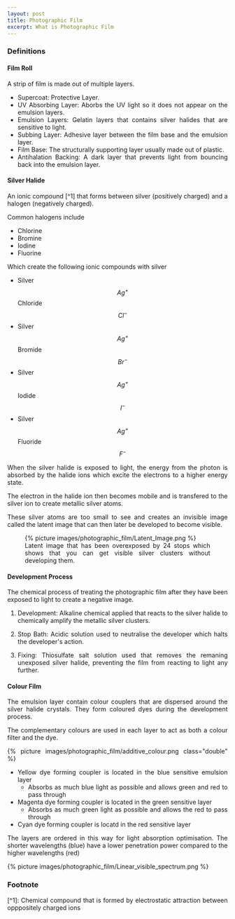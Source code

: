```yaml
---
layout: post
title: Photographic Film
excerpt: What is Photographic Film
---
```


<div style="text-align: justify" markdown="1">
<h3>Definitions</h3>

<h4>Film Roll</h4>

A strip of film is made out of multiple layers.

- Supercoat: Protective Layer.
- UV Absorbing Layer: Aborbs the UV light so it does not appear on the emulsion layers.
- Emulsion Layers: Gelatin layers that contains silver halides that are sensitive to light. 
- Subbing Layer: Adhesive layer between the film base and the emulsion layer.
- Film Base: The structurally supporting layer usually made out of plastic.
- Antihalation Backing: A dark layer that prevents light from bouncing back into the emulsion layer.

<h4>Silver Halide</h4>

An ionic compound [^1] that forms between silver (positively charged) and a halogen (negatively charged).

Common halogens include 

- Chlorine
- Bromine
- Iodine
- Fluorine

Which create the following ionic compounds with silver

- Silver $$ Ag^+ $$ Chloride $$ Cl^- $$ 
- Silver $$ Ag^+ $$ Bromide $$ Br^- $$
- Silver $$ Ag^+ $$ Iodide $$ I^- $$
- Silver $$ Ag^+ $$ Fluoride $$ F^- $$

When the silver halide is exposed to light, the energy from the photon is absorbed by the halide ions which excite the electrons to a higher energy state.

The electron in the halide ion then becomes mobile and is transfered to the silver ion to create metallic silver atoms.

These silver atoms are too small to see and creates an invisible image called the latent image that can then later be developed to become visible. 

<div class="image-container">
<figure class="double">
{% picture images/photographic_film/Latent_Image.png %}
<figcaption>Latent image that has been overexposed by 24 stops which shows that you can get visible silver clusters without developing them.</figcaption>
</figure>
</div>

<h4>Development Process</h4>

The chemical process of treating the photographic film after they have been exposed to light to create a negative image.

1. Development: Alkaline chemical applied that reacts to the silver halide to chemically amplify the metallic silver clusters.

2. Stop Bath: Acidic solution used to neutralise the developer which halts the developer's action. 

3. Fixing: Thiosulfate salt solution used that removes the remaning unexposed silver halide, preventing the film from reacting to light any further. 

<h4>Colour Film</h4>

The emulsion layer contain colour couplers that are dispersed around the silver halide crystals. They form coloured dyes during the development process.

The complementary colours are used in each layer to act as both a colour filter and the dye.

<div class="image-container">
{% picture images/photographic_film/additive_colour.png class="double" %}
</div>

- Yellow dye forming coupler is located in the blue sensitive emulsion layer
    - Absorbs as much blue light as possible and allows green and red to pass through
- Magenta dye forming coupler is located in the green sensitive layer
    - Absorbs as much green light as possible and allows the red to pass through
- Cyan dye forming coupler is locatd in the red sensitive layer

The layers are ordered in this way for light absorption optimisation. The shorter wavelengths (blue) have a lower penetration power compared to the higher wavelengths (red)

<div class="image-container">
{% picture images/photographic_film/Linear_visible_spectrum.png %}
</div>

<h3>Footnote</h3>
[^1]: Chemical compound that is formed by electrostatic attraction between opppositely charged ions

</div>
